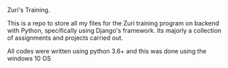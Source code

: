 Zuri's Training.

This is a repo to store all my files for the Zuri training program on backend with Python, specifically using Django's framework.
Its majorly a collection of assignments and projects carried out.

All codes were written using python 3.6+ and this was done using the windows 10 OS

